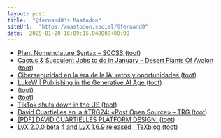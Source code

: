 ```yaml
---
layout: post
title:  "@fernand0's Mastodon"
siteUrl:  "https://mastodon.social/@fernand0"
date:  2025-01-20 16:09:15.048000+00:00
---
```

*  [Plant Nomenclature Syntax – SCCSS ](https://southcoastcss.org/plant-nomenclature-syntax) ([toot](https://mastodon.social/@fernand0/113861548772015939))
*  [Cactus & Succulent Jobs to do in January – Desert Plants Of Avalon ](https://desertplantsofavalon.com/uncategorized/cactus-succulent-jobs-to-do-in-january) ([toot](https://mastodon.social/@fernand0/113861457882270898))
*  [Ciberseguridad en la era de la IA: retos y oportunidades ](https://www.gft.com/es/es/about-us/news/events/2025/ciberseguridad-en-la-era-de-la-i) ([toot](https://mastodon.social/@fernand0/113860695574990535))
*  [LukeW \| Publishing in the Generative AI Age ](https://www.lukew.com/ff/entry.asp?208) ([toot](https://mastodon.social/@fernand0/113860450000296255))
*  [ ](https://mastodon.social/users/fernand0/statuses/113860312509712376/activity) ([toot](https://mastodon.social/users/fernand0/statuses/113860312509712376/activity))
*  [ ](https://mastodon.online/@JProl) ([toot](https://mastodon.social/@fernand0/113860312211602934))
*  [TikTok shuts down in the US ](https://www.theverge.com/2025/1/18/24346961/tiktok-shut-down-banned-in-the-u) ([toot](https://mastodon.social/@fernand0/113860190811866867))
*  [David Cuartielles en la #TRG24: «Post Open Source» – TRG ](https://www.trgcon.com/blog/trg24-david-cuartielles-post-open-source) ([toot](https://mastodon.social/@fernand0/113860021636603041))
*  [[PDF] DAVID CUARTIELLES PLATFORM DESIGN.   ](https://monoskop.org/images/1/1f/Platform_Design.pdf) ([toot](https://mastodon.social/@fernand0/113858948047788174))
*  [LyX 2.0.0 beta 4 and LyX 1.6.9 released \| TeXblog ](https://texblog.net/latex-archive/uncategorized/lyx-200-beta4) ([toot](https://mastodon.social/@fernand0/113858239071341940))
